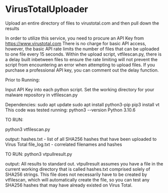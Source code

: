 # VirusTotalUploader
Upload an entire directory of files to virustotal.com and then pull down the results

In order to utilize this service, you need to procure an API Key from https://www.virustotal.com
There is no charge for basic API access, however, the basic API rate limits the number of files that can be uploaded to one file every 15 seconds.
Within the upload script, vtfilescan.py, there is a delay built inbetween files to ensure the rate limiting will not
prevent the script from encountering an error when attempting to upload files. If you purchase a professional API key, you can comment out the delay function.

Prior to Running:

Input API Key into each python script. Set the working directory for your malware repository in vtfilescan.py

Dependencies:
sudo apt update
sudo apt install python3-pip
pip3 install vt
This code was tested running:
  python3 --version 
    Python 3.10.6


TO RUN:

python3 vtfilescan.py   

output:
hashes.txt - list of all SHA256 hashes that have been uploaded to Virus Total 
file_log.txt - correlated filenames and hashes 



TO RUN:
python3 vtpullresult.py 

output:
All results to standard out. vtpullresult assumes you have a file in the current working directory that is called hashes.txt comprised solely of SHA256 strings. This file does not necessarily have to be created by vtfilescan, which will automatically create the file, so you can test any SHA256 hashes that may have already existed on Virus Total. 

